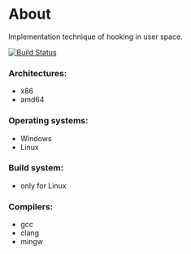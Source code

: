 # About

Implementation technique of hooking in user space.

[![Build Status](https://travis-ci.org/Shviderskiy/splicing.svg?branch=master)](https://travis-ci.org/Shviderskiy/splicing)

### Architectures:
* x86
* amd64


### Operating systems:
* Windows
* Linux

### Build system:
* only for Linux

### Compilers:
* gcc
* clang
* mingw